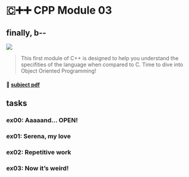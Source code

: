 # 🇨➕➕ CPP Module 03
## finally, b--

![](https://badge42.herokuapp.com/api/project/youkim/CPP%20Module%2003)

> This first module of C++ is designed to help you understand the specifities of the language when compared to C. Time to dive into Object Oriented Programming!
#### 📄 [subject pdf](https://cdn.intra.42.fr/pdf/pdf/49420/en.subject.pdf)

## tasks

### ex00: Aaaaand... OPEN!
### ex01: Serena, my love
### ex02: Repetitive work
### ex03: Now it’s weird!